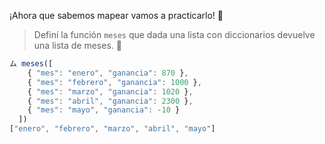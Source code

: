 ¡Ahora que sabemos mapear vamos a practicarlo! :muscle:

> Definí la función `meses` que dada una lista con diccionarios devuelve una lista de meses. :calendar:
>
```javascript
ム meses([
    { "mes": "enero", "ganancia": 870 }, 
    { "mes": "febrero", "ganancia": 1000 }, 
    { "mes": "marzo", "ganancia": 1020 }, 
    { "mes": "abril", "ganancia": 2300 }, 
    { "mes": "mayo", "ganancia": -10 }
  ])
["enero", "febrero", "marzo", "abril", "mayo"]
```